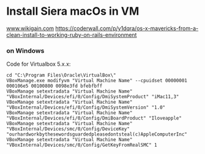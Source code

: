 # Install Siera macOs in VM

www.wikigain.com
https://coderwall.com/p/y1dqra/os-x-mavericks-from-a-clean-install-to-working-ruby-on-rails-environment

### on Windows

Code for Virtualbox 5.x.x:
```
cd "C:\Program Files\Oracle\VirtualBox\"
VBoxManage.exe modifyvm "Virtual Machine Name" --cpuidset 00000001 000106e5 00100800 0098e3fd bfebfbff
VBoxManage setextradata "Virtual Machine Name" "VBoxInternal/Devices/efi/0/Config/DmiSystemProduct" "iMac11,3"
VBoxManage setextradata "Virtual Machine Name" "VBoxInternal/Devices/efi/0/Config/DmiSystemVersion" "1.0"
VBoxManage setextradata "Virtual Machine Name" "VBoxInternal/Devices/efi/0/Config/DmiBoardProduct" "Iloveapple"
VBoxManage setextradata "Virtual Machine Name" "VBoxInternal/Devices/smc/0/Config/DeviceKey" "ourhardworkbythesewordsguardedpleasedontsteal(c)AppleComputerInc"
VBoxManage setextradata "Virtual Machine Name" "VBoxInternal/Devices/smc/0/Config/GetKeyFromRealSMC" 1
```